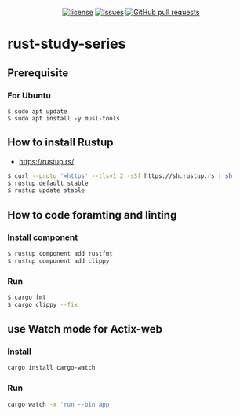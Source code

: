 <p align="center">
  <a href="https://github.com/mingyuchoo/rust-study-series/blob/main/LICENSE"><img alt="license" src="https://img.shields.io/github/license/mingyuchoo/rust-study-series"/></a>
  <a href="https://github.com/mingyuchoo/rust-study-series/issues"><img alt="Issues" src="https://img.shields.io/github/issues/mingyuchoo/rust-study-series?color=appveyor" /></a>
  <a href="https://github.com/mingyuchoo/rust-study-series/pulls"><img alt="GitHub pull requests" src="https://img.shields.io/github/issues-pr/mingyuchoo/rust-study-series?color=appveyor" /></a>
</p>

# rust-study-series

## Prerequisite

### For Ubuntu

```
$ sudo apt update
$ sudo apt install -y musl-tools
```

## How to install Rustup

- <https://rustup.rs/>

```bash
$ curl --proto '=https' --tlsv1.2 -sSf https://sh.rustup.rs | sh
$ rustup default stable
$ rustup update stable
```
## How to code foramting and linting

### Install component

```bash
$ rustup component add rustfmt
$ rustup component add clippy
```
### Run

```bash
$ cargo fmt
$ cargo clippy --fix
```

## use Watch mode for Actix-web

### Install

```bash
cargo install cargo-watch
```

### Run

```bash
cargo watch -x 'run --bin app'
```
